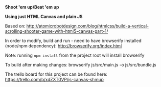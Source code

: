 **Shoot 'em up/Beat 'em up**

**Using just HTML Canvas and plain JS**

Based on: http://atomicrobotdesign.com/blog/htmlcss/build-a-vertical-scrolling-shooter-game-with-html5-canvas-part-1/



In order to modify, build and run - need to have browserify installed (node/npm dependency):
http://browserify.org/index.html

Note: running `npm install` from the project root will install browserify

To build after making changes:
browserify js/src/main.js -o js/src/bundle.js

The trello board for this project can be found here:
https://trello.com/b/xdZXT0VP/js-canvas-shmup

